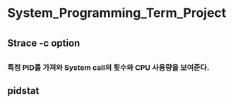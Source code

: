 <h1>System_Programming_Term_Project<h1>

<h2>Strace -c option<h2>
<h3>특정 PID를 가져와 System call의 횟수와 CPU 사용량을 보여준다.<h3> 
<h2>pidstat<h2>
